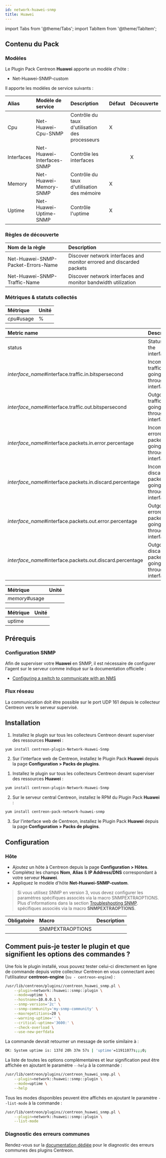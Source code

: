 ```yaml
---
id: network-huawei-snmp
title: Huawei
---
```

import Tabs from '@theme/Tabs';
import TabItem from '@theme/TabItem';


## Contenu du Pack

### Modèles

Le Plugin Pack Centreon **Huawei** apporte un modèle d'hôte :

* Net-Huawei-SNMP-custom

Il apporte les modèles de service suivants :

| Alias      | Modèle de service          | Description                                    | Défaut | Découverte |
|:-----------|:---------------------------|:-----------------------------------------------|:-------|:-----------|
| Cpu        | Net-Huawei-Cpu-SNMP        | Contrôle du taux d'utilisation des processeurs | X      |            |
| Interfaces | Net-Huawei-Interfaces-SNMP | Contrôle les interfaces                        |        | X          |
| Memory     | Net-Huawei-Memory-SNMP     | Contrôle du taux d'utilisation des mémoire     | X      |            |
| Uptime     | Net-Huawei-Uptime-SNMP     | Contrôle l'uptime                              | X      |            |

### Règles de découverte

| Nom de la règle                    | Description                                                           |
|:-----------------------------------|:----------------------------------------------------------------------|
| Net-Huawei-SNMP-Packet-Errors-Name | Discover network interfaces and monitor errored and discarded packets |
| Net-Huawei-SNMP-Traffic-Name       | Discover network interfaces and monitor bandwidth utilization         |

### Métriques & statuts collectés

<Tabs groupId="sync">
<TabItem value="Cpu" label="Cpu">

| Métrique    | Unité |
|:------------|:------|
| *cpu*#usage | %     |

</TabItem>
<TabItem value="Interfaces" label="Interfaces">

| Metric name                                               | Description                                             | Unit |
|:--------------------------------------------------------- |:------------------------------------------------------- |:---- |
| status                                                    | Status of the interface                                 |      |
| *interface_name*#interface.traffic.in.bitspersecond       | Incoming traffic going through the interface            | b/s  |
| *interface_name*#interface.traffic.out.bitspersecond      | Outgoing traffic going through the interface            | b/s  |
| *interface_name*#interface.packets.in.error.percentage    | Incoming errored packets going through the interface    | %    |
| *interface_name*#interface.packets.in.discard.percentage  | Incoming discarded packets going through the interface  | %    |
| *interface_name*#interface.packets.out.error.percentage   | Outgoing errored packets going through the interface    | %    |
| *interface_name*#interface.packets.out.discard.percentage | Outgoing discarded packets going through the interface  | %    |

</TabItem>
<TabItem value="Memory" label="Memory">

| Métrique       | Unité |
|:---------------|:------|
| *memory*#usage |       |

</TabItem>
<TabItem value="Uptime" label="Uptime">

| Métrique    | Unité |
|:------------|:------|
| uptime      |       |

</TabItem>
</Tabs>

## Prérequis

### Configuration SNMP

Afin de superviser votre **Huawei** en SNMP,  il est nécessaire de configurer l'agent sur le serveur comme indiqué sur la documentation officielle :
* [Configuring a switch to communicate with an NMS](https://support.huawei.com/enterprise/en/doc/EDOC1000141939/4dc2df25/example-for-configuring-a-switch-to-communicate-with-an-nms-using-snmpv2c)

### Flux réseau

La communication doit être possible sur le port UDP 161 depuis le collecteur
Centreon vers le serveur supervisé.

## Installation

<Tabs groupId="sync">
<TabItem value="Online License" label="Online License">

1. Installez le plugin sur tous les collecteurs Centreon devant superviser des ressources **Huawei** :

```bash
yum install centreon-plugin-Network-Huawei-Snmp
```

2. Sur l'interface web de Centreon, installez le Plugin Pack **Huawei** depuis la page **Configuration > Packs de plugins**.

</TabItem>
<TabItem value="Offline License" label="Offline License">

1. Installez le plugin sur tous les collecteurs Centreon devant superviser des ressources **Huawei** :

```bash
yum install centreon-plugin-Network-Huawei-Snmp
```

2. Sur le serveur central Centreon, installez le RPM du Plugin Pack **Huawei** :

```bash
yum install centreon-pack-network-huawei-snmp
```

3. Sur l'interface web de Centreon, installez le Plugin Pack **Huawei** depuis la page **Configuration > Packs de plugins**.

</TabItem>
</Tabs>

## Configuration

### Hôte

* Ajoutez un hôte à Centreon depuis la page **Configuration > Hôtes**.
* Complétez les champs **Nom**, **Alias** & **IP Address/DNS** correspondant à votre serveur **Huawei**.
* Appliquez le modèle d'hôte **Net-Huawei-SNMP-custom**.

> Si vous utilisez SNMP en version 3, vous devez configurer les paramètres spécifiques associés via la macro SNMPEXTRAOPTIONS.
> Plus d'informations dans la section [Troubleshooting SNMP](../getting-started/how-to-guides/troubleshooting-plugins.md#snmpv3-options-mapping).
spécifiques associés via la macro **SNMPEXTRAOPTIONS**.

| Obligatoire | Macro            | Description         |
|:------------|:-----------------|:--------------------|
|             | SNMPEXTRAOPTIONS |                     |

## Comment puis-je tester le plugin et que signifient les options des commandes ?

Une fois le plugin installé, vous pouvez tester celui-ci directement en ligne
de commande depuis votre collecteur Centreon en vous connectant avec
l'utilisateur **centreon-engine** (`su - centreon-engine`) :

```bash
/usr/lib/centreon/plugins//centreon_huawei_snmp.pl \
    --plugin=network::huawei::snmp::plugin \
    --mode=uptime \
    --hostname=10.0.0.1 \
    --snmp-version='2c' \
    --snmp-community='my-snmp-community' \
    --maxrepetitions=20 \
    --warning-uptime='' \
    --critical-uptime='3600:' \
    --check-overload \
    --use-new-perfdata
```

La commande devrait retourner un message de sortie similaire à :

```bash
OK: System uptime is: 137d 20h 37m 57s | 'uptime'=11911077s;;;0;
```

La liste de toutes les options complémentaires et leur signification peut être
affichée en ajoutant le paramètre `--help` à la commande :

```bash
/usr/lib/centreon/plugins//centreon_huawei_snmp.pl \
    --plugin=network::huawei::snmp::plugin \
    --mode=uptime \
    --help
```

Tous les modes disponibles peuvent être affichés en ajoutant le paramètre
`--list-mode` à la commande :

```bash
/usr/lib/centreon/plugins//centreon_huawei_snmp.pl \
    --plugin=network::huawei::snmp::plugin \
    --list-mode
```

### Diagnostic des erreurs communes

Rendez-vous sur la [documentation dédiée](../getting-started/how-to-guides/troubleshooting-plugins.md)
pour le diagnostic des erreurs communes des plugins Centreon.